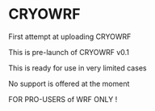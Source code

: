 # CRYOWRF
First attempt at uploading CRYOWRF

This is pre-launch of CRYOWRF v0.1

This is ready for use in very limited cases 

No support is offered at the moment

FOR PRO-USERS of WRF ONLY !
